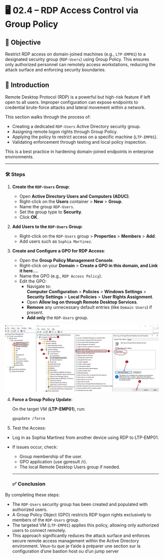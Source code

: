 # 🖥️ 02.4 – RDP Access Control via Group Policy

## 🎯 Objective

Restrict RDP access on domain-joined machines (e.g., `LTP-EMP01`) to a designated security group (`RDP-Users`) using Group Policy. This ensures only authorized personnel can remotely access workstations, reducing the attack surface and enforcing security boundaries.

## 📝 Introduction

Remote Desktop Protocol (RDP) is a powerful but high-risk feature if left open to all users. Improper configuration can expose endpoints to credential brute-force attacks and lateral movement within a network.

This section walks through the process of:
- Creating a dedicated `RDP-Users` Active Directory security group.
- Assigning remote logon rights through Group Policy.
- Applying the policy to restrict access on a specific machine (`LTP-EMP01`).
- Validating enforcement through testing and local policy inspection.

This is a best practice in hardening domain-joined endpoints in enterprise environments.

---

### 🛠️ Steps

1. **Create the `RDP-Users` Group**:

   - Open **Active Directory Users and Computers (ADUC)**.
   - Right-click on the **Users** container > **New** > **Group**.
   - Name the group `RDP-Users`.
   - Set the group type to **Security**.
   - Click **OK**.

2. **Add Users to the `RDP-Users` Group**:

   - Right-click on the `RDP-Users` group > **Properties** > **Members** > **Add**.
   - Add users such as `Sophia Martinez`.

3. **Create and Configure a GPO for RDP Access**:

   - Open the **Group Policy Management Console**.
   - Right-click on your **Domain** > **Create a GPO in this domain, and Link it here...**.
   - Name the GPO (e.g., `RDP Access Policy`).
   - Edit the GPO:
     - Navigate to:  
       **Computer Configuration** > **Policies** > **Windows Settings** >  
       **Security Settings** > **Local Policies** > **User Rights Assignment**.
     - Open **Allow log on through Remote Desktop Services**.
     - **Remove** any unnecessary default entries (like `Domain Users`) if present.
     - **Add only** the `RDP-Users` group.
    
  ![RDP-policy](https://github.com/AliChoukatli/CyberShield-Enterprise/blob/main/Screenshots/Phase%202/RDP-policy.png)

4. **Force a Group Policy Update**:

   On the target VM (**LTP-EMP01**), run:

   ```bash
   gpupdate /force
   ```

5. Test the Access:

 - Log in as Sophia Martinez from another device using RDP to LTP-EMP01.
   
 - If issues occur, check:
   - Group membership of the user.
   - GPO application (use gpresult /r).
   - The local Remote Desktop Users group if needed.
  
   ---

   ### ✅ Conclusion

By completing these steps:

- The `RDP-Users` security group has been created and populated with authorized users.
- A Group Policy Object (GPO) restricts RDP logon rights exclusively to members of the `RDP-Users` group.
- The targeted VM (`LTP-EMP01`) applies this policy, allowing only authorized users to connect remotely.
- This approach significantly reduces the attack surface and enforces secure remote access management within the Active Directory environment.
Veux-tu que je t’aide à préparer une section sur la configuration d’une bastion host ou d’un jump server
 

